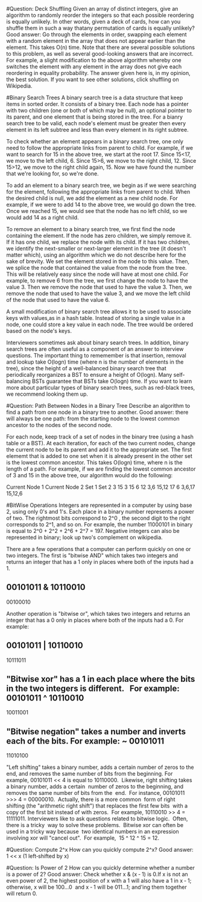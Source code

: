 #Question: Deck Shuffling
Given an array of distinct integers, give an algorithm to randomly reorder the integers so that each possible reordering 
is equally unlikely. In other words, given a deck of cards, how can you shuffle them in such a way thatany permutation of
cards is equally unlikely?
Good answer: Go through the elements in order, swapping each element with a random element in the array that does not
appear earlier than the element. This takes O(n) time. 
Note that there are several possible solutions to this problem, as well as several good-looking answers that are incorrect.
For example, a slight modification to the above algorithm whereby one switches the element with any element in the array
does not give each reordering in equality probability. The answer given here is, in my opinion, the best solution. If you
want to see other solutions, click shuffling on Wikipedia.

#Binary Search Trees
A binary search tree is a data structure that keep items in sorted order. It consists of a binary tree. Each node has a 
pointer with two children (one or both of which may be null), an optional pointer to its parent, and one element that is
being stored in the tree. For a bianry search tree to be valid, each node's element must be greater then every element
in its left subtree and less than every element in its right subtree.

To check whether an element appears in a binary search tree, one only need to follow the appropriate links from parent
to child. For example, if we want to search for 15 in the above tree, we start at the root 17. Since 15<17, we move to the
left child, 6. Since 15>6, we move to the right child, 12. Since 15>12, we move to the right child again, 15. Now we have
found the number that we're looking for, so we're done. 

To add an element to a binary search tree, we begin as if we were searching for the element, following the appropriate links
from parent to child. When the desired child is null, we add the element as a new child node. For example, if we were to
add 14 to the above tree, we would go down the tree. Once we reached 15, we would see that the node has no left child, so
we would add 14 as a right child. 

To remove an element to a binary search tree, we first find the node containing the element. If the node has zero children,
we simply remove it. If it has one child, we replace the node with its child. If it has two children, we identify the
next-smaller or next-larger element in the tree (it doesn't matter which), using an algorithm which we do not describe
here for the sake of brevity. We set the element stored in the node to this value. Then, we splice the node that contained the
value from the node from the tree. This will be relatively easy since the node will have at most one child. For example,
to remove 6 from the tree, we first change the node to have the value 3. Then we remove the node that used to have the value
3. Then, we remove the node that used to have the value 3, and we move the left child of the node that used to have the value
6.

A small modification of binary search tree allows it to be used to associate keys with values,as in a hash table. Instead of
storing a single value in a node, one could store a key value in each node. The tree would be ordered based on the node's 
keys.

Interviewers sometimes ask about binary search trees. In addition, binary search trees are often useful as a component 
of an answer to interview questions. The important thing to rememember is that insertion, removal and lookup take 
O(logn) time (where n is the number of elements in the tree), since the height of a well-balanced binary search tree
that periodically reorganizes a BST to ensure a height of O(logn). Many self-balancing BSTs guarantee that BSTs take 
O(logn) time. If you want to learn more about particular types of binary search trees, such as red-black trees, we recommend
looking them up.

#Question: Path Between Nodes in a Binary Tree
Describe an algorithm to find a path from one node in a binary tree to another. 
Good answer: there will always be one path: from the starting node to the lowest common ancestor to the nodes of the second
node.

For each node, keep track of a set of nodes in the binary tree (using a hash table or a BST). At each iteration, for each of the
two current nodes, change the current node to be its parent and add it to the appropriate set. The first elememt that is 
added to one set when it is already present in the other set is the lowest common ancestor. This takes O(logn) time, where n
is the length of a path. For example, if we are finding the lowest common ancestor of 3 and 15 in the above tree, our algorithm
would do the following:

Current Node 1   Current Node 2   Set 1      Set 2
3                     15           3           15
6                     12           3,6        15,12
17                    6            3,6,17     15,12,6

#BitWise Operations
Integers are represented in a computer by using base 2, using only 0's and 1's. Each place in a binary number represents
a power of two. The rightmost bits correspond to 2^0 , the second digit to the right corresponds to 2^1, and so on. 
For example, the number 11000101 in binary is equal to 2^0 + 2^2 + 2^6 + 2^7 = 197. Negative integers can also be represented
in binary; look up two's complement on wikipedia.

There are a few operations that a computer can perform quickly on one or two integers. The first is "bitwise AND" which takes
two integers and returns an integer that has a 1 only in places where both of the inputs had a 1.

 00101011
& 10110010
----------
 00100010
 
 Another operation is "bitwise or", which takes two integers and returns an integer that has a 0 only in places where both
 of the inputs had a 0. For example:
 
  00101011
| 10110010
----------
 10111011
 
 "Bitwise xor" has a 1 in each place where the bits in the two integers is different.  
For example:
 00101011
^ 10110010
----------
 10011001

"Bitwise negation" takes a number and inverts each of the bits. For example:
~ 00101011
----------
 11010100

"Left shifting" takes a binary number, adds a certain number of zeros to the end, and removes the same number of bits 
from the beginning. For example, 00101011 << 4 is equal to 10110000.  Likewise, right shifting takes a binary number, adds a certain 
number of zeros to the beginning, and removes the same number of bits from the 
end.  For instance, 00101011 >>> 4 = 00000010.  Actually, there is a more common 
form of right shifting (the "arithmetic right shift") that replaces the first few bits 
with a copy of the first bit instead of with zeros.  For example, 10110010 >> 4 = 
11111011.
Interviewers like to ask questions related to bitwise logic.  Often, there is a tricky 
way to solve these problems.  Bitwise xor can often be used in a tricky way because 
two identical numbers in an expression involving xor will "cancel out".  For example, 
15 ^ 12 ^ 15 = 12.

#Question: Compute 2^x
How can you quickly compute 2^x?
Good answer: 1 << x (1 left‐shifted by x)

#Question: Is Power of 2
How can you quickly determine whether a number is a power of 2?
Good answer: Check whether x & (x ‐ 1) is 0.If x is not an even power of 2, the 
highest position of x with a 1 will also have a 1 in x ‐ 1; otherwise, x will be 100...0 
and x ‐ 1 will be 011...1; and'ing them together will return 0.
